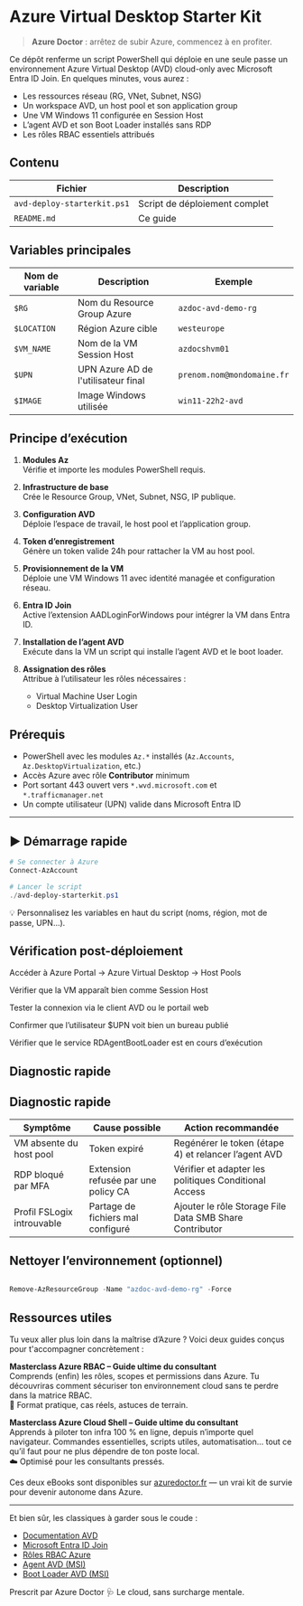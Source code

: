 # Azure Virtual Desktop Starter Kit

> **Azure Doctor** : arrêtez de subir Azure, commencez à en profiter.

Ce dépôt renferme un script PowerShell qui déploie en une seule passe un environnement Azure Virtual Desktop (AVD) cloud-only avec Microsoft Entra ID Join. En quelques minutes, vous aurez :

- Les ressources réseau (RG, VNet, Subnet, NSG)
- Un workspace AVD, un host pool et son application group
- Une VM Windows 11 configurée en Session Host
- L’agent AVD et son Boot Loader installés sans RDP
- Les rôles RBAC essentiels attribués



## Contenu

| Fichier                     | Description                   |
|-----------------------------|-------------------------------|
| `avd-deploy-starterkit.ps1` | Script de déploiement complet |
| `README.md`                 | Ce guide                      |



##  Variables principales

| Nom de variable | Description                               | Exemple                        |
|-----------------|-------------------------------------------|--------------------------------|
| `$RG`           | Nom du Resource Group Azure               | `azdoc-avd-demo-rg`            |
| `$LOCATION`     | Région Azure cible                        | `westeurope`                   |
| `$VM_NAME`      | Nom de la VM Session Host                 | `azdocshvm01`                  |
| `$UPN`          | UPN Azure AD de l'utilisateur final       | `prenom.nom@mondomaine.fr`     |
| `$IMAGE`        | Image Windows utilisée                    | `win11-22h2-avd`               |

##  Principe d’exécution

1. **Modules Az**  
   Vérifie et importe les modules PowerShell requis.

2. **Infrastructure de base**  
   Crée le Resource Group, VNet, Subnet, NSG, IP publique.

3. **Configuration AVD**  
   Déploie l’espace de travail, le host pool et l’application group.

4. **Token d’enregistrement**  
   Génère un token valide 24h pour rattacher la VM au host pool.

5. **Provisionnement de la VM**  
   Déploie une VM Windows 11 avec identité managée et configuration réseau.

6. **Entra ID Join**  
   Active l’extension AADLoginForWindows pour intégrer la VM dans Entra ID.

7. **Installation de l’agent AVD**  
   Exécute dans la VM un script qui installe l’agent AVD et le boot loader.

8. **Assignation des rôles**  
   Attribue à l’utilisateur les rôles nécessaires :  
   - Virtual Machine User Login  
   - Desktop Virtualization User



##  Prérequis

- PowerShell avec les modules `Az.*` installés (`Az.Accounts`, `Az.DesktopVirtualization`, etc.)
- Accès Azure avec rôle **Contributor** minimum
- Port sortant 443 ouvert vers `*.wvd.microsoft.com` et `*.trafficmanager.net`
- Un compte utilisateur (UPN) valide dans Microsoft Entra ID

---

## ▶️ Démarrage rapide

```powershell
# Se connecter à Azure
Connect-AzAccount

# Lancer le script
./avd-deploy-starterkit.ps1
```
💡 Personnalisez les variables en haut du script (noms, région, mot de passe, UPN…).

 ##  Vérification post-déploiement
Accéder à Azure Portal → Azure Virtual Desktop → Host Pools

Vérifier que la VM apparaît bien comme Session Host

Tester la connexion via le client AVD ou le portail web

Confirmer que l’utilisateur $UPN voit bien un bureau publié

Vérifier que le service RDAgentBootLoader est en cours d’exécution

##  Diagnostic rapide

## Diagnostic rapide

| Symptôme                    | Cause possible                      | Action recommandée                                           |
|-----------------------------|-------------------------------------|--------------------------------------------------------------|
| VM absente du host pool     | Token expiré                        | Regénérer le token (étape 4) et relancer l’agent AVD         |
| RDP bloqué par MFA          | Extension refusée par une policy CA | Vérifier et adapter les politiques Conditional Access         |
| Profil FSLogix introuvable  | Partage de fichiers mal configuré   | Ajouter le rôle Storage File Data SMB Share Contributor      |



## Nettoyer l’environnement (optionnel)
```powershell

Remove-AzResourceGroup -Name "azdoc-avd-demo-rg" -Force
```
##  Ressources utiles

Tu veux aller plus loin dans la maîtrise d’Azure ? Voici deux guides conçus pour t'accompagner concrètement :

 **Masterclass Azure RBAC – Guide ultime du consultant**  
Comprends (enfin) les rôles, scopes et permissions dans Azure. Tu découvriras comment sécuriser ton environnement cloud sans te perdre dans la matrice RBAC.  
📘 Format pratique, cas réels, astuces de terrain.

 **Masterclass Azure Cloud Shell – Guide ultime du consultant**  
Apprends à piloter ton infra 100 % en ligne, depuis n’importe quel navigateur. Commandes essentielles, scripts utiles, automatisation... tout ce qu’il faut pour ne plus dépendre de ton poste local.  
☁️ Optimisé pour les consultants pressés.

Ces deux eBooks sont disponibles sur [azuredoctor.fr](https://azuredoctor.fr/ebooks/) — un vrai kit de survie pour devenir autonome dans Azure.

---

Et bien sûr, les classiques à garder sous le coude :

- [Documentation AVD](https://learn.microsoft.com/fr-fr/azure/virtual-desktop/)
- [Microsoft Entra ID Join](https://learn.microsoft.com/fr-fr/azure/active-directory/devices/concept-azure-ad-join)
- [Rôles RBAC Azure](https://learn.microsoft.com/fr-fr/azure/role-based-access-control/built-in-roles)
- [Agent AVD (MSI)](https://go.microsoft.com/fwlink/?linkid=2310011)
- [Boot Loader AVD (MSI)](https://go.microsoft.com/fwlink/?linkid=2311028)


Prescrit par Azure Doctor 🩺
Le cloud, sans surcharge mentale.
